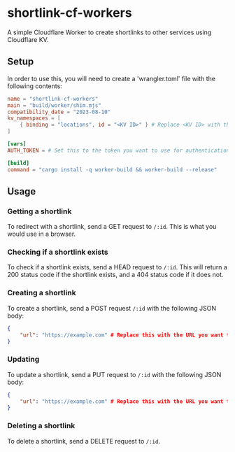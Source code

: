 # shortlink-cf-workers

A simple Cloudflare Worker to create shortlinks to other services using Cloudflare KV.

## Setup

In order to use this, you will need to create a 'wrangler.toml' file with the following contents:

```toml
name = "shortlink-cf-workers"
main = "build/worker/shim.mjs"
compatibility_date = "2023-08-10"
kv_namespaces = [
    { binding = "locations", id = "<KV ID>" } # Replace <KV ID> with the ID of the KV namespace you want to use, you may need to create one first.
]

[vars]
AUTH_TOKEN = # Set this to the token you want to use for authentication.

[build]
command = "cargo install -q worker-build && worker-build --release"
```

## Usage

### Getting a shortlink

To redirect with a shortlink, send a GET request to `/:id`. This is what you would use in a browser.

### Checking if a shortlink exists

To check if a shortlink exists, send a HEAD request to `/:id`. This will return a 200 status code if the shortlink exists, and a 404 status code if it does not.

### Creating a shortlink

To create a shortlink, send a POST request `/:id` with the following JSON body:

```json
{
    "url": "https://example.com" # Replace this with the URL you want to redirect to.
}
```

### Updating

To update a shortlink, send a PUT request to `/:id` with the following JSON body:

```json
{
    "url": "https://example.com" # Replace this with the URL you want to redirect to.
}
```

### Deleting a shortlink

To delete a shortlink, send a DELETE request to `/:id`.

